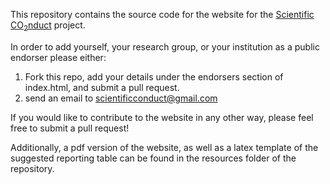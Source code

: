 This repository contains the source code for the website for the [Scientific CO<sub>2</sub>nduct](https://scientific-conduct.github.io/) project.

In order to add yourself, your research group, or your institution as a public endorser please either:

1. Fork this repo, add your details under the endorsers section of index.html, and submit a pull request.
2. send an email to scientificconduct@gmail.com

If you would like to contribute to the website in any other way, please feel free to submit a pull request!

Additionally, a pdf version of the website, as well as a latex template of the suggested reporting table can be found in the resources folder of the repository.
